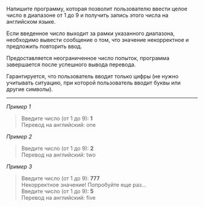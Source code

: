 Напишите программу, которая позволит пользователю ввести целое число в диапазоне от 1 до 9 и получить запись этого числа на английском языке.

Если введенное число выходит за рамки указанного диапазона, необходимо вывести сообщение о том, что значение некорректное и предложить повторить ввод. 

Предоставляется неограниченное число попыток, программа завершается после успешного вывода перевода. 

Гарантируется, что пользователь вводит только цифры (не нужно учитывать ситуацию, при которой пользователь вводит буквы или другие символы).

---

_Пример 1_
> Введите число (от 1 до 9): **1**  
> Перевод на английский: one

_Пример 2_
> Введите число (от 1 до 9): **2**  
Перевод на английский: two

_Пример 3_
> Введите число (от 1 до 9): **777**  
Некорректное значение! Попробуйте еще раз...  
Введите число (от 1 до 9): **5**  
Перевод на английский: five

